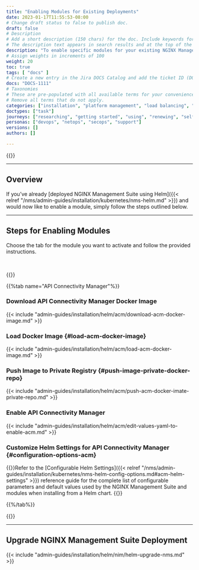 ```yaml
---
title: "Enabling Modules for Existing Deployments"
date: 2023-01-17T11:55:53-08:00
# Change draft status to false to publish doc.
draft: false
# Description
# Add a short description (150 chars) for the doc. Include keywords for SEO. 
# The description text appears in search results and at the top of the doc.
description: "To enable specific modules for your existing NGINX Management Suite deployment, refer to the instructions in this guide."
# Assign weights in increments of 100
weight: 20
toc: true
tags: [ "docs" ]
# Create a new entry in the Jira DOCS Catalog and add the ticket ID (DOCS-<number>) below
docs: "DOCS-1111"
# Taxonomies
# These are pre-populated with all available terms for your convenience.
# Remove all terms that do not apply.
categories: ["installation", "platform management", "load balancing", "api management", "service mesh", "security", "analytics"]
doctypes: ["task"]
journeys: ["researching", "getting started", "using", "renewing", "self service"]
personas: ["devops", "netops", "secops", "support"]
versions: []
authors: []

---
```


{{<custom-styles>}}

---

## Overview

If you’ve already [deployed NGINX Management Suite using Helm]({{< relref "/nms/admin-guides/installation/kubernetes/nms-helm.md" >}}) and would now like to enable a module, simply follow the steps outlined below.

---

## Steps for Enabling Modules

Choose the tab for the module you want to activate and follow the provided instructions.

<br>

{{<tabs name="enable-nms-modules">}}

{{%tab name="API Connectivity Manager"%}}

### Download API Connectivity Manager Docker Image

{{< include "admin-guides/installation/helm/acm/download-acm-docker-image.md" >}}

### Load Docker Image {#load-acm-docker-image}

{{< include "admin-guides/installation/helm/acm/load-acm-docker-image.md" >}}

### Push Image to Private Registry {#push-image-private-docker-repo}

{{< include "admin-guides/installation/helm/acm/push-acm-docker-imate-private-repo.md" >}}

### Enable API Connectivity Manager

{{< include "admin-guides/installation/helm/acm/edit-values-yaml-to-enable-acm.md" >}}

### Customize Helm Settings for API Connectivity Manager {#configuration-options-acm}

{{<see-also>}}Refer to the [Configurable Helm Settings]({{< relref "/nms/admin-guides/installation/kubernetes/nms-helm-config-options.md#acm-helm-settings" >}}) reference guide for the complete list of configurable parameters and default values used by the NGINX Management Suite and modules when installing from a Helm chart. {{</see-also>}}

{{%/tab%}}

{{</tabs>}}

---

## Upgrade NGINX Management Suite Deployment

{{< include "admin-guides/installation/helm/nim/helm-upgrade-nms.md" >}}
